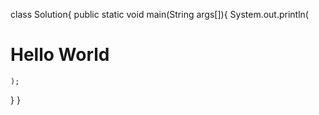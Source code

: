 
class Solution{
  public static void main(String args[]){
    System.out.println(
# Hello World
    );
  }
}
